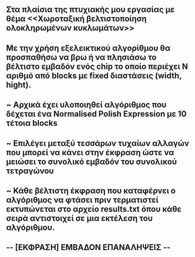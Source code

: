 Στα πλαίσια της πτυχιακής μου εργασίας με θέμα <<Χωροταξική βελτιστοποίηση ολοκληρωμένων κυκλωμάτων>>
-
Με την χρήση εξελεικτικού αλγορίθμου θα προσπαθήσω να βρω ή να πλησιάσω το βέλτιστο εμβαδόν ενός chip το οποίο περιέχει Ν αριθμό από blocks με fixed διαστάσεις (width, hight).
-
~ Αρχικά έχει υλοποιηθεί αλγόριθμος που δέχεται ένα Normalised Polish Expression με 10 τέτοια blocks
-
~ Επιλέγει μεταξύ τεσσάρων τυχαίων αλλαγών που μπορεί να κάνει στην έκφραση ώστε να μειώσει το συνολικό εμβαδόν του συνολικού τετραγώνου
-
~ Κάθε βέλτιστη έκφραση που καταφέρνει ο αλγόριθμος να φτάσει πριν τερματιστεί εκτυπώνεται στο αρχείο results.txt όπου κάθε σειρά αντιστοιχεί σε μια εκτέλεση του αλγόριθμου.
-
-- [ΕΚΦΡΑΣΗ] ΕΜΒΑΔΟΝ ΕΠΑΝΑΛΗΨΕΙΣ --
-
